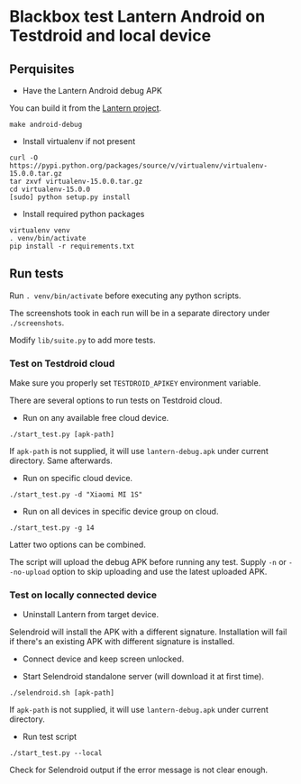 # Blackbox test Lantern Android on Testdroid and local device

## Perquisites

* Have the Lantern Android debug APK

You can build it from the [Lantern project](https://github.com/getlantern/lantern).

```
make android-debug
```

* Install virtualenv if not present

```
curl -O https://pypi.python.org/packages/source/v/virtualenv/virtualenv-15.0.0.tar.gz
tar zxvf virtualenv-15.0.0.tar.gz
cd virtualenv-15.0.0
[sudo] python setup.py install
```


* Install required python packages

```
virtualenv venv
. venv/bin/activate
pip install -r requirements.txt
```

## Run tests

Run `. venv/bin/activate` before executing any python scripts.

The screenshots took in each run will be in a separate directory under `./screenshots`.

Modify `lib/suite.py` to add more tests.

### Test on Testdroid cloud

Make sure you properly set `TESTDROID_APIKEY` environment variable.

There are several options to run tests on Testdroid cloud.

* Run on any available free cloud device.

```
./start_test.py [apk-path]
```

If `apk-path` is not supplied, it will use `lantern-debug.apk` under current directory. Same afterwards.

* Run on specific cloud device.

```
./start_test.py -d "Xiaomi MI 1S"
```

* Run on all devices in specific device group on cloud.

```
./start_test.py -g 14
```

Latter two options can be combined.

The script will upload the debug APK before running any test. Supply `-n` or `--no-upload` option to skip uploading and use the latest uploaded APK.

### Test on locally connected device

* Uninstall Lantern from target device.

Selendroid will install the APK with a different signature. Installation will fail if there's an existing APK with different signature is installed.

* Connect device and keep screen unlocked.

* Start Selendroid standalone server (will download it at first time).

```
./selendroid.sh [apk-path]
```

If `apk-path` is not supplied, it will use `lantern-debug.apk` under current directory.

* Run test script

```
./start_test.py --local
```

Check for Selendroid output if the error message is not clear enough.
